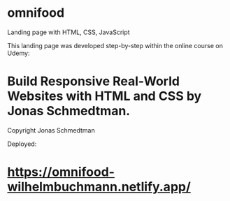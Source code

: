 # omnifood
Landing page with HTML, CSS, JavaScript


This landing page was developed step-by-step within the online course on Udemy: 
# Build Responsive Real-World Websites with HTML and CSS by Jonas Schmedtman.
Copyright Jonas Schmedtman

Deployed:

# https://omnifood-wilhelmbuchmann.netlify.app/

